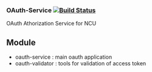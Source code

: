 ### OAuth-Service [![Build Status](http://140.115.3.96:8080/jenkins/buildStatus/icon?job=OAuth-Service)](http://140.115.3.96:8080/jenkins/job/OAuth-Service/)
OAuth Athorization Service for NCU

## Module
- oauth-service   : main oauth application
- oauth-validator : tools for validation of access token
